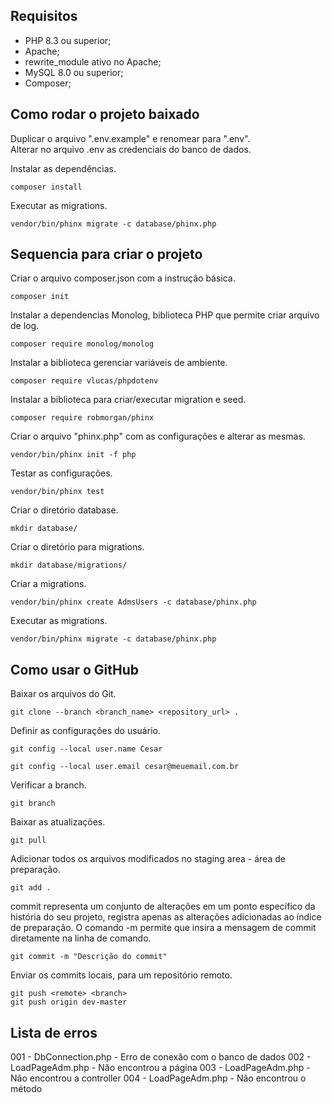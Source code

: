## Requisitos

* PHP 8.3 ou superior;
* Apache;
* rewrite_module ativo no Apache;
* MySQL 8.0 ou superior;
* Composer;

## Como rodar o projeto baixado

Duplicar o arquivo ".env.example" e renomear para ".env".<br>
Alterar no arquivo .env as credenciais do banco de dados.<br>

Instalar as dependências.
```
composer install
```

Executar as migrations.
```
vendor/bin/phinx migrate -c database/phinx.php
```


## Sequencia para criar o projeto
Criar o arquivo composer.json com a instrução básica.
```
composer init
```

Instalar a dependencias Monolog, biblioteca PHP que permite criar arquivo de log.
```
composer require monolog/monolog
```

Instalar a biblioteca gerenciar variáveis de ambiente.
```
composer require vlucas/phpdotenv
```

Instalar a biblioteca para criar/executar migration e seed.
```
composer require robmorgan/phinx
```

Criar o arquivo "phinx.php" com as configurações e alterar as mesmas.
```
vendor/bin/phinx init -f php
```

Testar as configurações.
```
vendor/bin/phinx test
```

Criar o diretório database.
```
mkdir database/
```

Criar o diretório para migrations.
```
mkdir database/migrations/
```

Criar a migrations.
```
vendor/bin/phinx create AdmsUsers -c database/phinx.php
```

Executar as migrations.
```
vendor/bin/phinx migrate -c database/phinx.php
```



## Como usar o GitHub
Baixar os arquivos do Git.
```
git clone --branch <branch_name> <repository_url> .
```

Definir as configurações do usuário.
```
git config --local user.name Cesar
```
```
git config --local user.email cesar@meuemail.com.br
```

Verificar a branch.
```
git branch 
```

Baixar as atualizações.
```
git pull
```

Adicionar todos os arquivos modificados no staging area - área de preparação.
```
git add .
```

commit representa um conjunto de alterações em um ponto específico da história do seu projeto, registra apenas as alterações adicionadas ao índice de preparação.
O comando -m permite que insira a mensagem de commit diretamente na linha de comando.
```
git commit -m "Descrição do commit"
```

Enviar os commits locais, para um repositório remoto.
```
git push <remote> <branch>
git push origin dev-master
```

## Lista de erros
001 - DbConnection.php - Erro de conexão com o banco de dados
002 - LoadPageAdm.php - Não encontrou a página
003 - LoadPageAdm.php - Não encontrou a controller
004 - LoadPageAdm.php - Não encontrou o método

